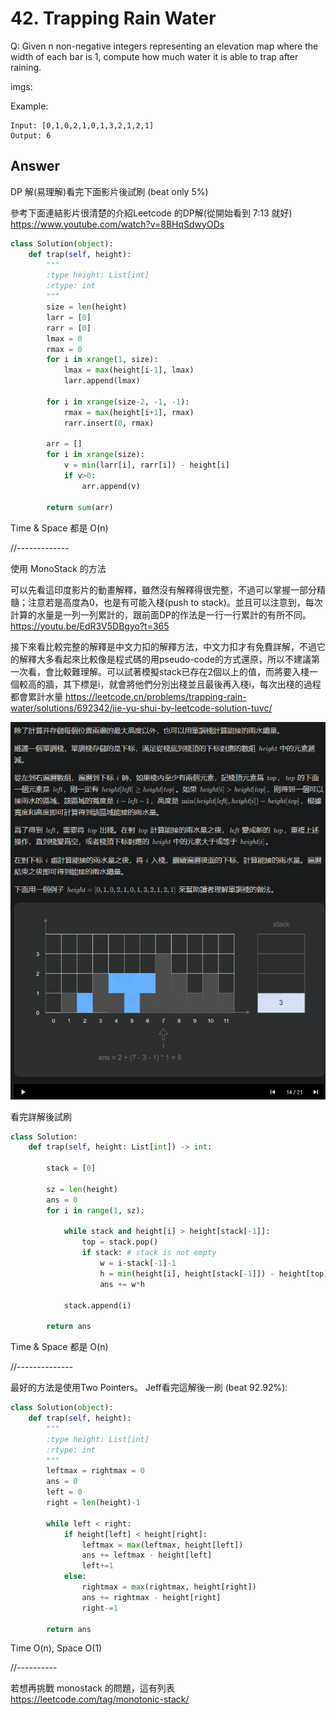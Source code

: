 # 42. Trapping Rain Water
Q: Given n non-negative integers representing an elevation map where the width of each bar is 1, compute how much water it is able to trap after raining.

imgs:

Example:

```
Input: [0,1,0,2,1,0,1,3,2,1,2,1]
Output: 6
``` 

## Answer
DP 解(易理解)看完下面影片後試刷 (beat only 5%)

參考下面連結影片很清楚的介紹Leetcode 的DP解(從開始看到 7:13 就好)
https://www.youtube.com/watch?v=8BHqSdwyODs
```python
class Solution(object):
    def trap(self, height):
        """
        :type height: List[int]
        :rtype: int
        """
        size = len(height)
        larr = [0]
        rarr = [0]
        lmax = 0
        rmax = 0
        for i in xrange(1, size):
            lmax = max(height[i-1], lmax)
            larr.append(lmax)
            
        for i in xrange(size-2, -1, -1):
            rmax = max(height[i+1], rmax)
            rarr.insert(0, rmax)
            
        arr = []
        for i in xrange(size):
            v = min(larr[i], rarr[i]) - height[i]
            if v>0:
                arr.append(v)
        
        return sum(arr)
```
Time & Space 都是 O(n)

//-------------

使用 MonoStack 的方法

可以先看這印度影片的動畫解釋，雖然沒有解釋得很完整，不過可以掌握一部分精髓；注意若是高度為0，也是有可能入棧(push to stack)。並且可以注意到，每次計算的水量是一列一列累計的，跟前面DP的作法是一行一行累計的有所不同。
https://youtu.be/EdR3V5DBgyo?t=365

接下來看比較完整的解釋是中文力扣的解釋方法，中文力扣才有免費詳解，不過它的解釋大多看起來比較像是程式碼的用pseudo-code的方式還原，所以不建議第一次看，會比較難理解。可以試著模擬stack已存在2個以上的值，而將要入棧一個較高的牆，其下標是i，就會將他們分別出棧並且最後再入棧i，每次出棧的過程都會累計水量
https://leetcode.cn/problems/trapping-rain-water/solutions/692342/jie-yu-shui-by-leetcode-solution-tuvc/

![Alt text](imgs\42_monostack.png)

看完詳解後試刷
```python 2
class Solution:
    def trap(self, height: List[int]) -> int:
        
        stack = [0]
        
        sz = len(height)
        ans = 0
        for i in range(1, sz):
            
            while stack and height[i] > height[stack[-1]]:
                top = stack.pop()            
                if stack: # stack is not empty
                    w = i-stack[-1]-1
                    h = min(height[i], height[stack[-1]]) - height[top]
                    ans += w*h
        
            stack.append(i)

        return ans
```
Time & Space 都是 O(n)

//--------------

最好的方法是使用Two Pointers。
Jeff看完這解後一刷 (beat 92.92%):
```python
class Solution(object):
    def trap(self, height):
        """
        :type height: List[int]
        :rtype: int
        """
        leftmax = rightmax = 0
        ans = 0
        left = 0
        right = len(height)-1
        
        while left < right:
            if height[left] < height[right]:
                leftmax = max(leftmax, height[left])
                ans += leftmax - height[left]
                left+=1
            else:
                rightmax = max(rightmax, height[right])
                ans += rightmax - height[right]
                right-=1
                
        return ans
```

Time O(n), Space O(1)

//----------

若想再挑戰 monostack 的問題，這有列表
https://leetcode.com/tag/monotonic-stack/
